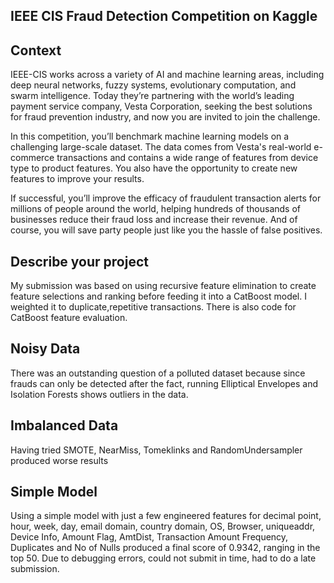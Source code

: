 
## IEEE CIS Fraud Detection Competition on Kaggle
## Context
IEEE-CIS works across a variety of AI and machine learning areas, including deep neural networks, fuzzy systems, evolutionary computation, and swarm intelligence. Today they’re partnering with the world’s leading payment service company, Vesta Corporation, seeking the best solutions for fraud prevention industry, and now you are invited to join the challenge.

In this competition, you’ll benchmark machine learning models on a challenging large-scale dataset. The data comes from Vesta's real-world e-commerce transactions and contains a wide range of features from device type to product features. You also have the opportunity to create new features to improve your results.

If successful, you’ll improve the efficacy of fraudulent transaction alerts for millions of people around the world, helping hundreds of thousands of businesses reduce their fraud loss and increase their revenue. And of course, you will save party people just like you the hassle of false positives.
## Describe your project

My submission was based on using recursive feature elimination to create feature selections and ranking before feeding it into a CatBoost model. I weighted it to duplicate,repetitive transactions.
There is also code for CatBoost feature evaluation.

## Noisy Data
There was an outstanding question of a polluted dataset because since frauds can only be detected after the fact, running Elliptical Envelopes and Isolation Forests shows outliers in the data.

## Imbalanced Data
Having tried SMOTE, NearMiss, Tomeklinks and RandomUndersampler produced worse results

## Simple Model
Using a simple model with just a few engineered features for decimal point, hour, week, day, email domain, country domain, OS, Browser, uniqueaddr, Device Info, Amount Flag, AmtDist, Transaction Amount Frequency, Duplicates and No of Nulls produced a final score of 0.9342, ranging in the top 50. Due to debugging errors, could not submit in time, had to do a late submission.
